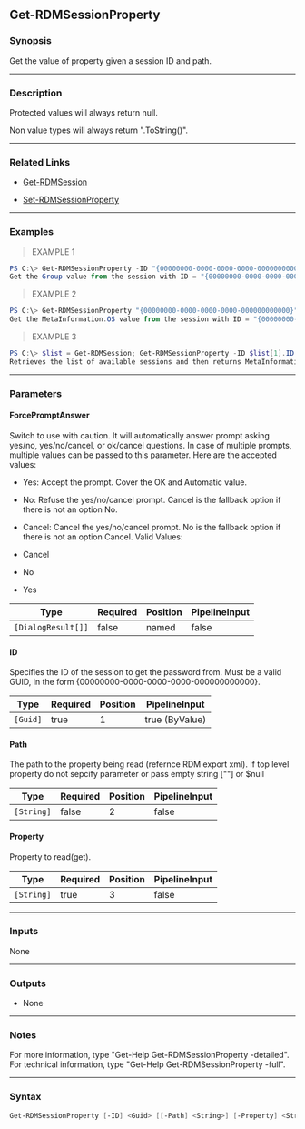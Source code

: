 Get-RDMSessionProperty
----------------------

### Synopsis
Get the value of property given a session ID and path.

---

### Description

Protected values will always return null.

Non value types will always return ".ToString()".

---

### Related Links
* [Get-RDMSession](Get-RDMSession)

* [Set-RDMSessionProperty](Set-RDMSessionProperty)

---

### Examples
> EXAMPLE 1

```PowerShell
PS C:\> Get-RDMSessionProperty -ID "{00000000-0000-0000-0000-000000000000}" -Property "Group"
Get the Group value from the session with ID = "{00000000-0000-0000-0000-000000000000}".
```
> EXAMPLE 2

```PowerShell
PS C:\> Get-RDMSessionProperty "{00000000-0000-0000-0000-000000000000}" "MetaInformation" "OS"
Get the MetaInformation.OS value from the session with ID = "{00000000-0000-0000-0000-000000000000}".
```
> EXAMPLE 3

```PowerShell
PS C:\> $list = Get-RDMSession; Get-RDMSessionProperty -ID $list[1].ID -Path "MetaInformation" -Property "OS"
Retrieves the list of available sessions and then returns MetaInformation.OS value of the the second element in the list.
```

---

### Parameters
#### **ForcePromptAnswer**
Switch to use with caution. It will automatically answer prompt asking yes/no, yes/no/cancel, or ok/cancel questions. In case of multiple prompts, multiple values can be passed to this parameter. Here are the accepted values:
* Yes: Accept the prompt. Cover the OK and Automatic value.
* No: Refuse the yes/no/cancel prompt. Cancel is the fallback option if there is not an option No.
* Cancel: Cancel the yes/no/cancel prompt. No is the fallback option if there is not an option Cancel.
Valid Values:

* Cancel
* No
* Yes

|Type              |Required|Position|PipelineInput|
|------------------|--------|--------|-------------|
|`[DialogResult[]]`|false   |named   |false        |

#### **ID**
Specifies the ID of the session to get the password from.
Must be a valid GUID, in the form {00000000-0000-0000-0000-000000000000}.

|Type    |Required|Position|PipelineInput |
|--------|--------|--------|--------------|
|`[Guid]`|true    |1       |true (ByValue)|

#### **Path**
The path to the property being read (refernce RDM export xml). If top level property do not sepcify parameter or pass empty string [""] or $null

|Type      |Required|Position|PipelineInput|
|----------|--------|--------|-------------|
|`[String]`|false   |2       |false        |

#### **Property**
Property to read(get).

|Type      |Required|Position|PipelineInput|
|----------|--------|--------|-------------|
|`[String]`|true    |3       |false        |

---

### Inputs
None

---

### Outputs
* None

---

### Notes
For more information, type "Get-Help Get-RDMSessionProperty -detailed". For technical information, type "Get-Help Get-RDMSessionProperty -full".

---

### Syntax
```PowerShell
Get-RDMSessionProperty [-ID] <Guid> [[-Path] <String>] [-Property] <String> [-ForcePromptAnswer <Cancel | No | Yes>] [<CommonParameters>]
```
